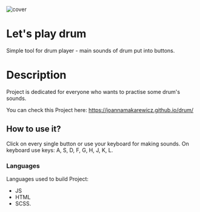 ![cover](https://joannamakarewicz.github.io/drum/drum.png)

# Let's play drum

Simple tool for drum player - main sounds of drum put into buttons.

# Description

Project is dedicated for everyone who wants to practise some drum's sounds. 

You can check this Project here: https://joannamakarewicz.github.io/drum/

## How to use it?

Click on every single button or use your keyboard for making sounds. On keyboard use keys: A, S, D, F, G, H, J, K, L.


### Languages

Languages used to build Project: 
- JS 
- HTML
- SCSS.
